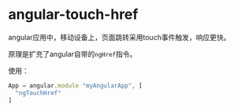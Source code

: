angular-touch-href
==================

angular应用中，移动设备上，页面跳转采用touch事件触发，响应更快。

原理是扩充了angular自带的`ngHref`指令。

使用：

```javascript
App = angular.module "myAngularApp", [
  "ngTouchHref"
]
```
